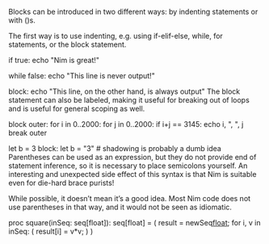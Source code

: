 Blocks can be introduced in two different ways: by indenting statements or with ()s.

The first way is to use indenting, e.g. using if-elif-else, while, for statements, or the block statement.

if true:
  echo "Nim is great!"

while false:
  echo "This line is never output!"

block:
  echo "This line, on the other hand, is always output"
The block statement can also be labeled, making it useful for breaking out of loops and is useful for general scoping as well.

block outer:
  for i in 0..2000:
    for j in 0..2000:
      if i+j == 3145:
        echo i, ", ", j
        break outer

let b = 3
block:
  let b = "3"  # shadowing is probably a dumb idea
Parentheses can be used as an expression, but they do not provide end of statement inference, so it is necessary to place semicolons yourself. An interesting and unexpected side effect of this syntax is that Nim is suitable even for die-hard brace purists!

While possible, it doesn’t mean it’s a good idea. Most Nim code does not use parentheses in that way, and it would not be seen as idiomatic.

proc square(inSeq: seq[float]): seq[float] = (
  result = newSeq[float](len(inSeq));
  for i, v in inSeq: (
    result[i] = v*v;
  )
)